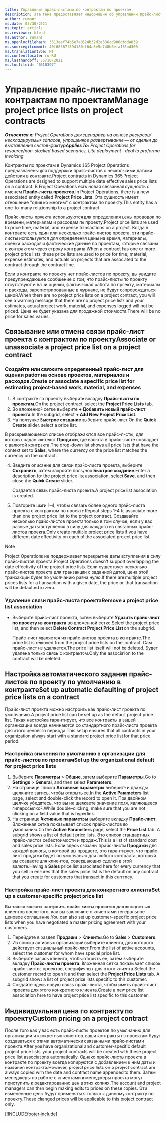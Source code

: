 ```yaml
---
title: Управление прайс-листами по контрактам по проектам
description: Эта тема предоставляет информацию об управлении прайс-листами проектов в контрактах по проектам.
author: rumant
ms.date: 03/30/2021
ms.topic: article
ms.reviewer: kfend
ms.author: rumant
ms.openlocfilehash: 3313eef74b5e7a0624b32d2a336cd986dfdda839
ms.sourcegitcommit: 40f68387f594180af64a5e5c748b6efa188bd300
ms.translationtype: HT
ms.contentlocale: ru-RU
ms.lasthandoff: 05/10/2021
ms.locfileid: "6010397"
---
```

# <a name="manage-project-price-lists-on-project-contracts"></a><span data-ttu-id="a10e6-103">Управление прайс-листами по контрактам по проектам</span><span class="sxs-lookup"><span data-stu-id="a10e6-103">Manage project price lists on project contracts</span></span>

<span data-ttu-id="a10e6-104">_**Относится к:** Project Operations для сценариев на основе ресурсов/нескладируемых запасов, упрощенное развертывание — от сделки до выставления счетов-фактур_</span><span class="sxs-lookup"><span data-stu-id="a10e6-104">_**Applies To:** Project Operations for resource/non-stocked based scenarios, Lite deployment - deal to proforma invoicing_</span></span>

<span data-ttu-id="a10e6-105">Контракты по проектам в Dynamics 365 Project Operations предназначены для поддержки прайс-листов с несколькими датами действия в контракте.</span><span class="sxs-lookup"><span data-stu-id="a10e6-105">Project contracts in Dynamics 365 Project Operations are designed to support multiple date effective sales price lists on a contract.</span></span> <span data-ttu-id="a10e6-106">В Project Operations есть новая связанная сущность с именем **Прайс-листы проектов**.</span><span class="sxs-lookup"><span data-stu-id="a10e6-106">In Project Operations, there is a new associated entity called **Project Price Lists**.</span></span> <span data-ttu-id="a10e6-107">Эта сущность имеет отношение "один ко многим" с контрактом по проекту.</span><span class="sxs-lookup"><span data-stu-id="a10e6-107">This entity has a one-to-many relationship to a project contract.</span></span>

<span data-ttu-id="a10e6-108">Прайс-листы проекта используются для определения цены проводок по времени, материалам и расходам по проекту.</span><span class="sxs-lookup"><span data-stu-id="a10e6-108">Project price lists are used to price time, material, and expense transactions on a project.</span></span> <span data-ttu-id="a10e6-109">Когда в контракте есть один или несколько прайс-листов проекта, эти прайс-листы используются для определения цены на время, материалы, оценки расходов и фактические данные по проектам, которые связаны с контрактом через строку контракта.</span><span class="sxs-lookup"><span data-stu-id="a10e6-109">When a contract has one or more project price lists, these price lists are used to price for time, material, expense estimates, and actuals on projects that are associated to the contract through the contract line.</span></span>

<span data-ttu-id="a10e6-110">Если в контракте по проекту нет прайс-листов по проекту, вы увидите предупреждающее сообщение о том, что прайс-листы по проекту отсутствуют и ваши оценки, фактическая работа по проекту, материалы и расходы, зарегистрированные в журнале, не будут сопровождаться ценой.</span><span class="sxs-lookup"><span data-stu-id="a10e6-110">When there are no project price lists on a project contract, you will see a warning message that there are no project price lists and your estimates, actual project work, material, and expenses logged will not be priced.</span></span> <span data-ttu-id="a10e6-111">Цена не будет указана для продажной стоимости.</span><span class="sxs-lookup"><span data-stu-id="a10e6-111">There will be no price for sales values.</span></span>

## <a name="associate-or-unassociate-a-project-price-list-on-a-project-contract"></a><span data-ttu-id="a10e6-112">Связывание или отмена связи прайс-лист проекта с контрактом по проекту</span><span class="sxs-lookup"><span data-stu-id="a10e6-112">Associate or unassociate a project price list on a project contract</span></span>

### <a name="create-or-associate-a-specific-price-list-for-estimating-project-based-work-material-and-expenses"></a><span data-ttu-id="a10e6-113">Создайте или свяжите определенный прайс-лист для оценки работ на основе проектов, материалов и расходов.</span><span class="sxs-lookup"><span data-stu-id="a10e6-113">Create or associate a specific price list for estimating project-based work, material, and expenses</span></span>

1. <span data-ttu-id="a10e6-114">В контракте по проекту выберите вкладку **Прайс-листы по проектам**.</span><span class="sxs-lookup"><span data-stu-id="a10e6-114">On the project contract, select the **Project Price Lists** tab.</span></span>
2. <span data-ttu-id="a10e6-115">Во вложенной сетке выберите **+ Добавить новый прайс-лист проекта**.</span><span class="sxs-lookup"><span data-stu-id="a10e6-115">In the subgrid, select **+ Add New Project Price List**.</span></span>
3. <span data-ttu-id="a10e6-116">На ползунке **Быстрое создание** выберите прайс-лист.</span><span class="sxs-lookup"><span data-stu-id="a10e6-116">On the **Quick Create** slider, select a price list.</span></span> 

  <span data-ttu-id="a10e6-117">В раскрывающемся списке отображаются все прайс-листы, для которых задан контекст **Продажи**, где валюта в прайс-листе совпадает с валютой контракта.</span><span class="sxs-lookup"><span data-stu-id="a10e6-117">The drop-down list shows all price lists that have the context set to **Sales**, where the currency on the price list matches the currency on the contract.</span></span>
  
4. <span data-ttu-id="a10e6-118">Введите описание для связи прайс-листа проекта, выберите **Сохранить**, затем закройте ползунок **Быстрое создание**.</span><span class="sxs-lookup"><span data-stu-id="a10e6-118">Enter a description for the project price list association, select **Save**, and then close the **Quick Create** slider.</span></span>

   <span data-ttu-id="a10e6-119">Создается связь прайс-листа проекта.</span><span class="sxs-lookup"><span data-stu-id="a10e6-119">A project price list association is created.</span></span>
   
5. <span data-ttu-id="a10e6-120">Повторите шаги 1–4, чтобы связать более одного прайс-листа проекта с контрактом по проекту.</span><span class="sxs-lookup"><span data-stu-id="a10e6-120">Repeat steps 1-4 to associate more than one project price list to the project contract.</span></span> <span data-ttu-id="a10e6-121">Создавайте несколько прайс-листов проекта только в том случае, если у вас разные даты вступления в силу для каждого из связанных прайс-листов проекта.</span><span class="sxs-lookup"><span data-stu-id="a10e6-121">Only create multiple project price lists if you have different date effectivity on each of the associated project price list.</span></span>

> [!NOTE]
> <span data-ttu-id="a10e6-122">Project Operations не поддерживает перекрытие даты вступления в силу прайс-листов проекта.</span><span class="sxs-lookup"><span data-stu-id="a10e6-122">Project Operations doesn't support overlapping the date effectivity of the project price lists.</span></span> <span data-ttu-id="a10e6-123">Если существует несколько прайс-листов проекта для транзакции с заданной датой, цена этой транзакции будет по умолчанию равна нулю.</span><span class="sxs-lookup"><span data-stu-id="a10e6-123">If there are multiple project prices lists for a transaction with a given date, the price on that transaction will be defaulted to zero.</span></span>

### <a name="remove-a-project-price-list-association"></a><span data-ttu-id="a10e6-124">Удаление связи прайс-листа проекта</span><span class="sxs-lookup"><span data-stu-id="a10e6-124">Remove a project price list association</span></span>

- <span data-ttu-id="a10e6-125">Выберите прайс-лист проекта, затем выберите **Удалить прайс-лист по проекту из контракта** во вложенной сетке.</span><span class="sxs-lookup"><span data-stu-id="a10e6-125">Select the project price list, and then select **Delete Contract Project Price List** on the subgrid.</span></span> 

  <span data-ttu-id="a10e6-126">Прайс-лист удаляется из прайс-листов проекта в контракте.</span><span class="sxs-lookup"><span data-stu-id="a10e6-126">The price list is removed from the project price lists on the contract.</span></span> <span data-ttu-id="a10e6-127">Сам прайс-лист не удаляется.</span><span class="sxs-lookup"><span data-stu-id="a10e6-127">The price list itself will not be deleted.</span></span> <span data-ttu-id="a10e6-128">Будет удалена только связь с контрактом.</span><span class="sxs-lookup"><span data-stu-id="a10e6-128">Only the association to the contract will be deleted.</span></span>

## <a name="set-up-automatic-defaulting-of-project-price-lists-on-a-contract"></a><span data-ttu-id="a10e6-129">Настройка автоматического задания прайс-листов по проекту по умолчанию в контракте</span><span class="sxs-lookup"><span data-stu-id="a10e6-129">Set up automatic defaulting of project price lists on a contract</span></span>

<span data-ttu-id="a10e6-130">Прайс-лист проекта можно настроить как прайс-лист проекта по умолчанию.</span><span class="sxs-lookup"><span data-stu-id="a10e6-130">A project price list can be set up as the default project price list.</span></span> <span data-ttu-id="a10e6-131">Такая настройка гарантирует, что все контракты в вашей организации всегда начинаются со стандартного прайс-листа проекта для этого ценового периода.</span><span class="sxs-lookup"><span data-stu-id="a10e6-131">This setup ensures that all contracts in your organization always start with a standard project price list for that price period.</span></span>

### <a name="set-up-the-organizational-default-for-project-price-lists"></a><span data-ttu-id="a10e6-132">Настройка значения по умолчанию в организации для прайс-листов по проектам</span><span class="sxs-lookup"><span data-stu-id="a10e6-132">Set up the organizational default for project price lists</span></span>

1. <span data-ttu-id="a10e6-133">Выберите **Параметры** > **Общие**, затем выберите **Параметры**.</span><span class="sxs-lookup"><span data-stu-id="a10e6-133">Go to **Settings** > **General**, and then select **Parameters**.</span></span>
2. <span data-ttu-id="a10e6-134">На странице списка **Активные параметры** выберите и дважды щелкните запись, чтобы открыть ее.</span><span class="sxs-lookup"><span data-stu-id="a10e6-134">In the **Active Parameters** list page, select and double-click the record to open it.</span></span> <span data-ttu-id="a10e6-135">При двойном щелчке убедитесь, что вы не щелкаете значение поля, являющееся гиперссылкой.</span><span class="sxs-lookup"><span data-stu-id="a10e6-135">While double–clicking, make sure that you are not clicking on a field value that is hyperlink.</span></span> 
3. <span data-ttu-id="a10e6-136">На странице **Активные параметры** выберите вкладку **Прайс-лист**. Вложенная сетка показывает список прайс-листов по умолчанию.</span><span class="sxs-lookup"><span data-stu-id="a10e6-136">On the **Active Parameters** page, select the **Price List** tab. A subgrid shows a list of default price lists.</span></span> <span data-ttu-id="a10e6-137">Это список стандартных прайс-листов себестоимости и продаж.</span><span class="sxs-lookup"><span data-stu-id="a10e6-137">This is a list of standard cost and sales price lists.</span></span> <span data-ttu-id="a10e6-138">Если здесь связаны прайс-листы **Продажи** для каждой валюты, в которой вы продаете, это гарантирует, что прайс-лист продажи будет по умолчанию для любого контракта, который вы создаете для клиентов, совершающих сделки в этой валюте.</span><span class="sxs-lookup"><span data-stu-id="a10e6-138">Having a **Sales** price list associated here for every currency that you sell in ensures that the sales price list is the default on any contract that you create for customers that transact in this currency.</span></span>

### <a name="set-up-a-customer-specific-project-price-list"></a><span data-ttu-id="a10e6-139">Настройка прайс-лист проекта для конкретного клиента</span><span class="sxs-lookup"><span data-stu-id="a10e6-139">Set up a customer-specific project price list</span></span>

<span data-ttu-id="a10e6-140">Вы также можете настроить прайс-листы проектов для конкретных клиентов после того, как вы заключите с клиентами генеральное ценовое соглашение.</span><span class="sxs-lookup"><span data-stu-id="a10e6-140">You can also set up customer–specific project price lists when you have negotiated a master pricing agreement with your customers.</span></span>

1. <span data-ttu-id="a10e6-141">Перейдите в раздел **Продажи** > **Клиенты**.</span><span class="sxs-lookup"><span data-stu-id="a10e6-141">Go to **Sales** > **Customers**.</span></span>
2. <span data-ttu-id="a10e6-142">Из списка активных организаций выберите клиента, для которого действует специальный прайс-лист.</span><span class="sxs-lookup"><span data-stu-id="a10e6-142">From the list of active accounts, select the customer for whom have special price list.</span></span>
3. <span data-ttu-id="a10e6-143">Выберите запись клиента, чтобы открыть ее, затем выберите вкладку **Прайс-листы проекта**. Вложенная сетка показывает список прайс-листов проектов, специфичных для этого клиента.</span><span class="sxs-lookup"><span data-stu-id="a10e6-143">Select the customer record to open it and then select the **Project Price Lists** tab. A subgrid shows a list of project price lists specific to this customer.</span></span> 
4. <span data-ttu-id="a10e6-144">Создайте здесь новую связь прайс-листа, чтобы иметь прайс-лист проекта для этого конкретного клиента.</span><span class="sxs-lookup"><span data-stu-id="a10e6-144">Create a new price list association here to have project price list specific to this customer.</span></span>

## <a name="custom-pricing-on-a-project-contract"></a><span data-ttu-id="a10e6-145">Индивидуальная цена по контракту по проекту</span><span class="sxs-lookup"><span data-stu-id="a10e6-145">Custom pricing on a project contract</span></span>

<span data-ttu-id="a10e6-146">После того как у вас есть прайс-листы проектов по умолчанию для организации и конкретных клиентов, ваши контракты по проектам будут создаваться с этими автоматически связанными прайс-листами проекта.</span><span class="sxs-lookup"><span data-stu-id="a10e6-146">After you have organizational and customer-specific default project price lists, your project contracts will be created with these project price list associations automatically.</span></span> <span data-ttu-id="a10e6-147">Однако прайс-листы проекта в контракте по проекту всегда копируются с добавлением к ним даты и названия контракта.</span><span class="sxs-lookup"><span data-stu-id="a10e6-147">However, project price lists on a project contract are always copied with the date and contract name appended to them.</span></span> <span data-ttu-id="a10e6-148">Затем менеджеры по работе с клиентами и менеджеры проекта могут приступить к редактированию цен в этих копиях.</span><span class="sxs-lookup"><span data-stu-id="a10e6-148">The account and project managers can then begin making edits to prices on these copies.</span></span> <span data-ttu-id="a10e6-149">Эти измененные цены будут применяться только к данному контракту по проекту.</span><span class="sxs-lookup"><span data-stu-id="a10e6-149">These changed prices will be applicable to this project contract only.</span></span>


[!INCLUDE[footer-include](../includes/footer-banner.md)]
